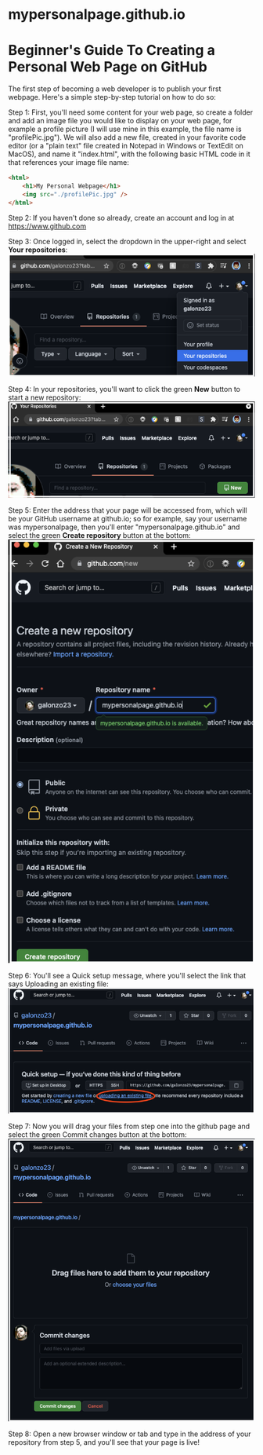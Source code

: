 # mypersonalpage.github.io
<h1>Beginner's Guide To Creating a Personal Web Page on GitHub</h1>

The first step of becoming a web developer is to publish your first webpage. Here's a simple step-by-step tutorial on how to do so:

Step 1: First, you'll need some content for your web page, so create a folder and add an image file you would like to display on your web page, for example a profile picture (I will use mine in this example, the file name is "profilePic.jpg"). We will also add a new file, created in your favorite code editor (or a "plain text" file created in Notepad in Windows or TextEdit on MacOS), and name it "index.html", with the following basic HTML code in it that references your image file name:
```html
<html>
    <h1>My Personal Webpage</h1>
    <img src="./profilePic.jpg" />
</html>
```
Step 2: If you haven't done so already, create an account and log in at https://www.github.com

Step 3: Once logged in, select the dropdown in the upper-right and select <b>Your repositories</b>:
<img src="screens/screen01.png" />

Step 4: In your repositories, you'll want to click the green <b>New</b> button to start a new repository:
![](screens/screen02.png)

Step 5: Enter the address that your page will be accessed from, which will be your GitHub username at github.io; so for example, say your username was mypersonalpage, then you'll enter "mypersonalpage.github.io" and select the green <b>Create repository</b> button at the bottom:
![](screens/screen03.png)

Step 6: You'll see a Quick setup message, where you'll select the link that says Uploading an existing file:
![](screens/screen04.png)

Step 7: Now you will drag your files from step one into the github page and select the green Commit changes button at the bottom:
![](screens/screen05.png)

Step 8: Open a new browser window or tab and type in the address of your repository from step 5, and you'll see that your page is live!
